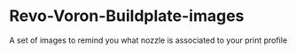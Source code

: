 # Revo-Voron-Buildplate-images
A set of images to remind you what nozzle is associated to your print profile
